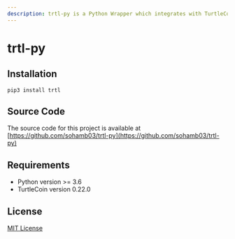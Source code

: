 ```yaml
---
description: trtl-py is a Python Wrapper which integrates with TurtleCoind and WalletAPI.
---
```


# trtl-py

## Installation

```text
pip3 install trtl
```

## Source Code 

The source code for this project is available at [https://github.com/sohamb03/trtl-py](https://github.com/sohamb03/trtl-py)

## Requirements 

* Python version &gt;= 3.6 
* TurtleCoin version 0.22.0

## License

[MIT License](https://github.com/sohamb03/trtl-py/blob/master/LICENSE)

